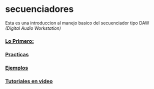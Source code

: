 secuenciadores
==============

Esta es una introduccion al manejo basico del secuenciador tipo DAW *(Digital Audio Workstation)*


### [Lo Primero:](loprimero.md)

### [Practicas](practicas.md)

### [Ejemplos](ejemplos.md)

### [Tutoriales en video](linkyoutube)



